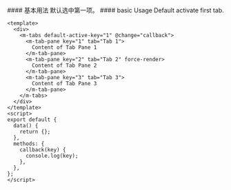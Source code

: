 <cn>
#### 基本用法
默认选中第一项。
</cn>

<us>
#### basic Usage
Default activate first tab.
</us>

```vue
<template>
  <div>
    <m-tabs default-active-key="1" @change="callback">
      <m-tab-pane key="1" tab="Tab 1">
        Content of Tab Pane 1
      </m-tab-pane>
      <m-tab-pane key="2" tab="Tab 2" force-render>
        Content of Tab Pane 2
      </m-tab-pane>
      <m-tab-pane key="3" tab="Tab 3">
        Content of Tab Pane 3
      </m-tab-pane>
    </m-tabs>
  </div>
</template>
<script>
export default {
  data() {
    return {};
  },
  methods: {
    callback(key) {
      console.log(key);
    },
  },
};
</script>
```
